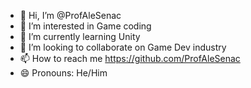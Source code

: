 - 👋 Hi, I’m @ProfAleSenac
- 👀 I’m interested in Game coding 
- 🌱 I’m currently learning Unity
- 💞️ I’m looking to collaborate on Game Dev industry
- 📫 How to reach me https://github.com/ProfAleSenac
- 😄 Pronouns: He/Him

<!---
ProfAleSenac/ProfAleSenac is a ✨ special ✨ repository because its `README.md` (this file) appears on your GitHub profile.
You can click the Preview link to take a look at your changes.
--->
